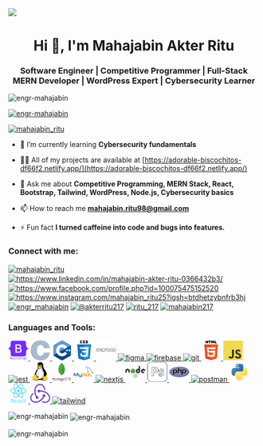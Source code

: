 <img src="https://media.licdn.com/dms/image/v2/D5616AQG0po91U8dJxg/profile-displaybackgroundimage-shrink_350_1400/B56ZhnkdpzHQAY-/0/1754084269975?e=1756944000&v=beta&t=fnQBLI4De9p4ewKMZ4HnHwNyeO_ZAaUal_YtO5AaNC0">
<h1 align="center">Hi 👋, I'm Mahajabin Akter Ritu</h1>
<h3 align="center">Software Engineer | Competitive Programmer | Full-Stack MERN Developer | WordPress Expert | Cybersecurity Learner</h3>

<p align="left"> <img src="https://komarev.com/ghpvc/?username=engr-mahajabin&label=Profile%20views&color=0e75b6&style=flat" alt="engr-mahajabin" /> </p>

<p align="left"> <a href="https://github.com/ryo-ma/github-profile-trophy"><img src="https://github-profile-trophy.vercel.app/?username=engr-mahajabin" alt="engr-mahajabin" /></a> </p>

<p align="left"> <a href="https://twitter.com/mahajabin_ritu" target="blank"><img src="https://img.shields.io/twitter/follow/mahajabin_ritu?logo=twitter&style=for-the-badge" alt="mahajabin_ritu" /></a> </p>

- 🌱 I’m currently learning **Cybersecurity fundamentals**

- 👨‍💻 All of my projects are available at [https://adorable-biscochitos-df66f2.netlify.app/](https://adorable-biscochitos-df66f2.netlify.app/)

- 💬 Ask me about **Competitive Programming, MERN Stack, React, Bootstrap, Tailwind, WordPress, Node.js, Cybersecurity basics**

- 📫 How to reach me **mahajabin.ritu98@gmail.com**

- ⚡ Fun fact **I turned caffeine into code and bugs into features.**

<h3 align="left">Connect with me:</h3>
<p align="left">
<a href="https://twitter.com/mahajabin_ritu" target="blank"><img align="center" src="https://raw.githubusercontent.com/rahuldkjain/github-profile-readme-generator/master/src/images/icons/Social/twitter.svg" alt="mahajabin_ritu" height="30" width="40" /></a>
<a href="https://linkedin.com/in/https://www.linkedin.com/in/mahajabin-akter-ritu-0366432b3/" target="blank"><img align="center" src="https://raw.githubusercontent.com/rahuldkjain/github-profile-readme-generator/master/src/images/icons/Social/linked-in-alt.svg" alt="https://www.linkedin.com/in/mahajabin-akter-ritu-0366432b3/" height="30" width="40" /></a>
<a href="https://fb.com/https://www.facebook.com/profile.php?id=100075475152520" target="blank"><img align="center" src="https://raw.githubusercontent.com/rahuldkjain/github-profile-readme-generator/master/src/images/icons/Social/facebook.svg" alt="https://www.facebook.com/profile.php?id=100075475152520" height="30" width="40" /></a>
<a href="https://instagram.com/https://www.instagram.com/mahajabin_ritu25?igsh=btdhetzybnfrb3hj" target="blank"><img align="center" src="https://raw.githubusercontent.com/rahuldkjain/github-profile-readme-generator/master/src/images/icons/Social/instagram.svg" alt="https://www.instagram.com/mahajabin_ritu25?igsh=btdhetzybnfrb3hj" height="30" width="40" /></a>
<a href="https://www.codechef.com/users/engr_mahajabin" target="blank"><img align="center" src="https://cdn.jsdelivr.net/npm/simple-icons@3.1.0/icons/codechef.svg" alt="engr_mahajabin" height="30" width="40" /></a>
<a href="https://www.hackerrank.com/@akterritu217" target="blank"><img align="center" src="https://raw.githubusercontent.com/rahuldkjain/github-profile-readme-generator/master/src/images/icons/Social/hackerrank.svg" alt="@akterritu217" height="30" width="40" /></a>
<a href="https://codeforces.com/profile/ritu_217" target="blank"><img align="center" src="https://raw.githubusercontent.com/rahuldkjain/github-profile-readme-generator/master/src/images/icons/Social/codeforces.svg" alt="ritu_217" height="30" width="40" /></a>
<a href="https://www.leetcode.com/mahajabin217" target="blank"><img align="center" src="https://raw.githubusercontent.com/rahuldkjain/github-profile-readme-generator/master/src/images/icons/Social/leet-code.svg" alt="mahajabin217" height="30" width="40" /></a>
</p>

<h3 align="left">Languages and Tools:</h3>
<p align="left"> <a href="https://getbootstrap.com" target="_blank" rel="noreferrer"> <img src="https://raw.githubusercontent.com/devicons/devicon/master/icons/bootstrap/bootstrap-plain-wordmark.svg" alt="bootstrap" width="40" height="40"/> </a> <a href="https://www.cprogramming.com/" target="_blank" rel="noreferrer"> <img src="https://raw.githubusercontent.com/devicons/devicon/master/icons/c/c-original.svg" alt="c" width="40" height="40"/> </a> <a href="https://www.w3schools.com/cpp/" target="_blank" rel="noreferrer"> <img src="https://raw.githubusercontent.com/devicons/devicon/master/icons/cplusplus/cplusplus-original.svg" alt="cplusplus" width="40" height="40"/> </a> <a href="https://www.w3schools.com/css/" target="_blank" rel="noreferrer"> <img src="https://raw.githubusercontent.com/devicons/devicon/master/icons/css3/css3-original-wordmark.svg" alt="css3" width="40" height="40"/> </a> <a href="https://expressjs.com" target="_blank" rel="noreferrer"> <img src="https://raw.githubusercontent.com/devicons/devicon/master/icons/express/express-original-wordmark.svg" alt="express" width="40" height="40"/> </a> <a href="https://www.figma.com/" target="_blank" rel="noreferrer"> <img src="https://www.vectorlogo.zone/logos/figma/figma-icon.svg" alt="figma" width="40" height="40"/> </a> <a href="https://firebase.google.com/" target="_blank" rel="noreferrer"> <img src="https://www.vectorlogo.zone/logos/firebase/firebase-icon.svg" alt="firebase" width="40" height="40"/> </a> <a href="https://git-scm.com/" target="_blank" rel="noreferrer"> <img src="https://www.vectorlogo.zone/logos/git-scm/git-scm-icon.svg" alt="git" width="40" height="40"/> </a> <a href="https://www.w3.org/html/" target="_blank" rel="noreferrer"> <img src="https://raw.githubusercontent.com/devicons/devicon/master/icons/html5/html5-original-wordmark.svg" alt="html5" width="40" height="40"/> </a> <a href="https://developer.mozilla.org/en-US/docs/Web/JavaScript" target="_blank" rel="noreferrer"> <img src="https://raw.githubusercontent.com/devicons/devicon/master/icons/javascript/javascript-original.svg" alt="javascript" width="40" height="40"/> </a> <a href="https://jestjs.io" target="_blank" rel="noreferrer"> <img src="https://www.vectorlogo.zone/logos/jestjsio/jestjsio-icon.svg" alt="jest" width="40" height="40"/> </a> <a href="https://www.linux.org/" target="_blank" rel="noreferrer"> <img src="https://raw.githubusercontent.com/devicons/devicon/master/icons/linux/linux-original.svg" alt="linux" width="40" height="40"/> </a> <a href="https://www.mongodb.com/" target="_blank" rel="noreferrer"> <img src="https://raw.githubusercontent.com/devicons/devicon/master/icons/mongodb/mongodb-original-wordmark.svg" alt="mongodb" width="40" height="40"/> </a> <a href="https://www.mysql.com/" target="_blank" rel="noreferrer"> <img src="https://raw.githubusercontent.com/devicons/devicon/master/icons/mysql/mysql-original-wordmark.svg" alt="mysql" width="40" height="40"/> </a> <a href="https://nextjs.org/" target="_blank" rel="noreferrer"> <img src="https://cdn.worldvectorlogo.com/logos/nextjs-2.svg" alt="nextjs" width="40" height="40"/> </a> <a href="https://nodejs.org" target="_blank" rel="noreferrer"> <img src="https://raw.githubusercontent.com/devicons/devicon/master/icons/nodejs/nodejs-original-wordmark.svg" alt="nodejs" width="40" height="40"/> </a> <a href="https://www.photoshop.com/en" target="_blank" rel="noreferrer"> <img src="https://raw.githubusercontent.com/devicons/devicon/master/icons/photoshop/photoshop-line.svg" alt="photoshop" width="40" height="40"/> </a> <a href="https://www.php.net" target="_blank" rel="noreferrer"> <img src="https://raw.githubusercontent.com/devicons/devicon/master/icons/php/php-original.svg" alt="php" width="40" height="40"/> </a> <a href="https://postman.com" target="_blank" rel="noreferrer"> <img src="https://www.vectorlogo.zone/logos/getpostman/getpostman-icon.svg" alt="postman" width="40" height="40"/> </a> <a href="https://www.python.org" target="_blank" rel="noreferrer"> <img src="https://raw.githubusercontent.com/devicons/devicon/master/icons/python/python-original.svg" alt="python" width="40" height="40"/> </a> <a href="https://reactjs.org/" target="_blank" rel="noreferrer"> <img src="https://raw.githubusercontent.com/devicons/devicon/master/icons/react/react-original-wordmark.svg" alt="react" width="40" height="40"/> </a> <a href="https://redux.js.org" target="_blank" rel="noreferrer"> <img src="https://raw.githubusercontent.com/devicons/devicon/master/icons/redux/redux-original.svg" alt="redux" width="40" height="40"/> </a> <a href="https://tailwindcss.com/" target="_blank" rel="noreferrer"> <img src="https://www.vectorlogo.zone/logos/tailwindcss/tailwindcss-icon.svg" alt="tailwind" width="40" height="40"/> </a> </p>

<p><img align="left" src="https://github-readme-stats.vercel.app/api/top-langs?username=engr-mahajabin&show_icons=true&locale=en&layout=compact" alt="engr-mahajabin" /></p>

<p>&nbsp;<img align="center" src="https://github-readme-stats.vercel.app/api?username=engr-mahajabin&show_icons=true&locale=en" alt="engr-mahajabin" /></p>

<p><img align="center" src="https://github-readme-streak-stats.herokuapp.com/?user=engr-mahajabin&" alt="engr-mahajabin" /></p>
